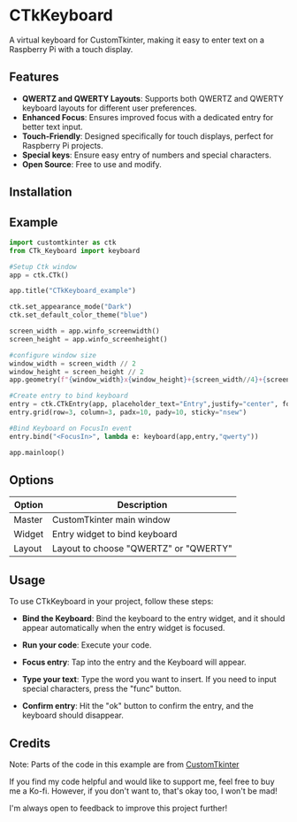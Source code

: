 # CTkKeyboard
A virtual keyboard for CustomTkinter, making it easy to enter text on a Raspberry Pi with a touch display.

## Features

- **QWERTZ and QWERTY Layouts**: Supports both QWERTZ and QWERTY keyboard layouts for different user preferences.
- **Enhanced Focus**: Ensures improved focus with a dedicated entry for better text input.
- **Touch-Friendly**: Designed specifically for touch displays, perfect for Raspberry Pi projects.
- **Special keys**: Ensure easy entry of numbers and special characters.
- **Open Source**: Free to use and modify.

## Installation


## Example
```python
import customtkinter as ctk
from CTk_Keyboard import keyboard

#Setup Ctk window
app = ctk.CTk()

app.title("CTkKeyboard_example")

ctk.set_appearance_mode("Dark")
ctk.set_default_color_theme("blue")

screen_width = app.winfo_screenwidth()
screen_height = app.winfo_screenheight()

#configure window size
window_width = screen_width // 2
window_height = screen_height // 2
app.geometry(f"{window_width}x{window_height}+{screen_width//4}+{screen_height//4}")

#Create entry to bind keyboard
entry = ctk.CTkEntry(app, placeholder_text="Entry",justify="center", font=("Arial", 32, "bold"))
entry.grid(row=3, column=3, padx=10, pady=10, sticky="nsew")

#Bind Keyboard on FocusIn event 
entry.bind("<FocusIn>", lambda e: keyboard(app,entry,"qwerty"))

app.mainloop()
```


## Options

| Option  | Description                                      |
|---------|--------------------------------------------------|
| Master  | CustomTkinter main window                        |
| Widget  | Entry widget to bind keyboard                    |
| Layout  | Layout to choose "QWERTZ" or "QWERTY"            |


## Usage

To use CTkKeyboard in your project, follow these steps:

- **Bind the Keyboard**: Bind the keyboard to the entry widget, and it should appear automatically when the entry widget is focused.
  
- **Run your code**: Execute your code.

- **Focus entry**: Tap into the entry and the Keyboard will appear.

- **Type your text**: Type the word you want to insert. If you need to input special characters, press the "func" button.

- **Confirm entry**: Hit the "ok" button to confirm the entry, and the keyboard should disappear.

## Credits

Note: Parts of the code in this example are from [CustomTkinter][1]

If you find my code helpful and would like to support me, feel free to buy me a Ko-fi. However, if you don't want to, that's okay too, I won't be mad!

I'm always open to feedback to improve this project further!

[1]: https://github.com/TomSchimansky/CustomTkinter

